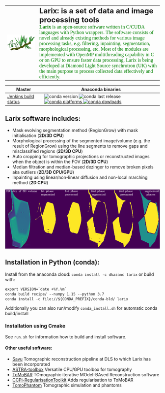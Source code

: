 <table>
    <tr>
        <td>
        <div align="left">
          <img src="docs/images/larix_logo.png" width="1150"><br>          
        </div>
        </td>
        <td>
        <font size="5"><b> Larix: is a set of data and image processing tools </b></font>
        <br><font size="3" face="verdana" color="green"><b> Larix</b> is an open-source software written in C/CUDA languages with Python wrappers. The software consists of novel and already existing methods for various image processing tasks, e.g. filtering, inpainting, segmentation, morphological processing, etc.  Most of the modules are implemented with OpenMP multithreading capability in C or on GPU to ensure faster data processing. Larix is being developed at Diamond Light Source synchrotron (UK) with the main purpose to process collected data effectively and efficiently.
        </font></br>
        </td>
    </tr>
</table>

| Master | Anaconda binaries |
|--------|-------------------|
| [Jenkins build status](http://192.168.0.9:8080/buildStatus/icon?job=larix%2Fmaster) | ![conda version](https://anaconda.org/dkazanc/larix/badges/version.svg) ![conda last release](https://anaconda.org/dkazanc/larix/badges/latest_release_date.svg) [![conda platforms](https://anaconda.org/dkazanc/larix/badges/platforms.svg) ![conda dowloads](https://anaconda.org/dkazanc/larix/badges/downloads.svg)](https://anaconda.org/dkazanc/larix/) |

## Larix software includes:
 * Mask evolving segmentation method (RegionGrow) with mask initialisation (**2D/3D CPU**)
 * Morphological processing of the segmented image/volume (e.g. the result of RegionGrow)  using the line segments to remove gaps and misclassified regions (**2D/3D CPU**)
 * Auto cropping for tomographic projections or reconstructed images when the object is within the FOV (**2D/3D CPU**)
 * Median filtration and median-based dezinger to remove broken pixels aka outliers  (**2D/3D CPU/GPU**)
 * Inpainting using linear/non-linear diffusion and non-local marching method  (**2D CPU**)

 <div align="center">
   <img src="docs/images/demo_larix.png" width="650">
 </div>

## Installation in Python (conda):
Install from the anaconda cloud: `conda install -c dkazanc larix` or build with:
```
export VERSION=`date +%Y.%m`
conda build recipe/ --numpy 1.15 --python 3.7
conda install -c file://${CONDA_PREFIX}/conda-bld/ larix
```
Additionally you can also run/modify `conda_install.sh` for automatic conda build/install

### Installation using Cmake
See `run.sh` for information how to build and install software.

#### Other useful software:
 * [Savu](https://github.com/DiamondLightSource/Savu) Tomographic reconstruction pipeline at DLS to which Larix has been incorporated
 * [ASTRA-toolbox](https://www.astra-toolbox.com/) Versatile CPU/GPU toolbox for tomography
 * [ToMoBAR](https://github.com/dkazanc/ToMoBAR) TOmographic iterative MOdel-BAsed Reconstruction software
 * [CCPi-RegularisationToolkit](https://github.com/vais-ral/CCPi-Regularisation-Toolkit) Adds regularisation to ToMoBAR
 * [TomoPhantom](https://github.com/dkazanc/TomoPhantom) Tomographic simulation and phantoms
